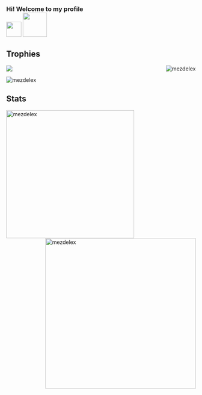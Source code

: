 <h3 align="top">Hi! Welcome to my profile<div>
  <img width="40" height="40" src="https://emojipedia-us.s3.dualstack.us-west-1.amazonaws.com/thumbs/160/google/313/waving-hand_1f44b.png" />
  <img width="64" height=64" src="https://emojipedia-us.s3.dualstack.us-west-1.amazonaws.com/thumbs/160/google/313/grinning-face_1f600.png" />
</div></h3>

<h2 align"left">Trophies</h2>
<img align="right" src="https://github-profile-trophy.vercel.app/?username=mezdelex&row=2&column=4&theme=gruvbox" alt="mezdelex"/>
<div align="left">
  
![](https://i.imgur.com/drLq9Cj.gif)

</div>

<img align="top" src="https://komarev.com/ghpvc/?username=mezdelex&label=Profile%20views&color=0e75b6&style=flat" alt="mezdelex" />  
<h2 align="left">Stats</h2>
<div>
<img align="left" width="340rem" src="https://github-readme-stats.vercel.app/api/top-langs?username=mezdelex&show_icons=true&locale=en&layout=compact&title_color=ffffff&icon_color=34abeb&text_color=daf7dc&bg_color=151515" alt="mezdelex" />
<img align="right" width="400rem" src="https://github-readme-stats.vercel.app/api?username=mezdelex&show_icons=true&show_owner=false&locale=en&title_color=ffffff&icon_color=34abeb&text_color=daf7dc&bg_color=151515" alt="mezdelex" />
</div>
